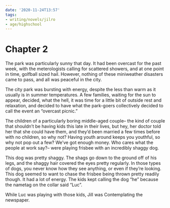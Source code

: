 ```yaml
---
date: '2020-11-24T13:57'
tags:
- writing/novels/jilro
- age/highschool
---
```


# Chapter 2

The park was particularly sunny that day. It had been overcast for the
past week, with the meterologists calling for scattered showers, and at
one point in time, golfball sized hail. However, nothing of these
miniweather disasters came to pass, and all was peaceful in the city.

The city park was bursting with energy, despite the less than warm as it
usually is in summer temperatures. A few families, waiting for the sun
to appear, decided, what the hell, it was time for a little bit of
outside rest and relaxation, and decided to have what the park-goers
collectively decided to call the event an “overcast picnic.”

The children of a particularly boring middle-aged couple– the kind of
couple that shouldn’t be having kids this late in their lives, but hey,
her doctor told her that she could have them, and they’d been married a
few times before with no children, so why not? Having youth around keeps
you youthful, so why not pop out a few? We’ve got enough money. Who
cares what the people at work say?– were playing frisbee with an
incredibly shaggy dog.

This dog was pretty shaggy. The shags go down to the ground off of his
legs, and the shaggy hair covered the eyes pretty regularly. In those
types of dogs, you never know how they see anything, or even if they’re
looking. This dog seemed to want to chase the frisbee being thrown
pretty readily though. It had a lot of energy. The kids kept calling the
dog “he” because the nametag on the collar said “Luc”.

While Luc was playing with those kids, Jill was Contemplating the
newspaper.
